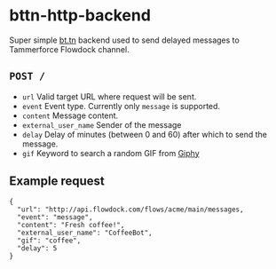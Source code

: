 # bttn-http-backend

Super simple [bt.tn](https://bt.tn) backend used to send delayed messages to Tammerforce Flowdock channel.


## `POST /`

* `url` Valid target URL where request will be sent.
* `event` Event type. Currently only `message` is supported.
* `content` Message content.
* `external_user_name` Sender of the message
* `delay` Delay of minutes (between 0 and 60) after which to send the message.
* `gif` Keyword to search a random GIF from [Giphy](http://giphy.com)

## Example request
```
{
  "url": "http://api.flowdock.com/flows/acme/main/messages,
  "event": "message",
  "content": "Fresh coffee!",
  "external_user_name": "CoffeeBot",
  "gif": "coffee",
  "delay": 5
}
```
